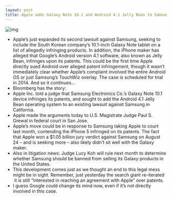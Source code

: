 ```yaml
---
layout: post
title: Apple adds Galaxy Note 10.1 and Android 4.1 Jelly Bean to Samsung suit
---
```

![img](http://media.idownloadblog.com/wp-content/uploads/2012/09/Android-Jelly-Bean-statue-in-front-yard-001.jpg)
* Apple’s just expanded its second lawsuit against Samsung, seeking to include the South Korean company’s 10.1-inch Galaxy Note tablet on a list of allegedly infringing products. In addition, the iPhone maker has alleged that Google’s Android version 4.1 software, also known as Jelly Bean, infringes upon its patents. This could be the first time Apple directly sued Android over alleged patent infringement, though it wasn’t immediately clear whether Apple’s complaint involved the entire Android OS or just Samsung’s TouchWiz overlay. The case is scheduled for trial in 2014. And so it continues…
* Bloomberg has the story:
* Apple Inc. told a judge that Samsung Electronics Co.’s Galaxy Note 10.1 device infringes its patents, and sought to add the Android 4.1 Jelly Bean operating system to an existing lawsuit against Samsung in California.
* Apple made the arguments today to U.S. Magistrate Judge Paul S. Grewal in federal court in San Jose.
* Apple’s move could be in response to Samsung taking Apple to court last month, contending the iPhone 5 infringed on its patents. The fact that Apple won a $1.05 billion jury verdict against Samsung on August 24 – and is seeking more – also likely didn’t sit well with the Galaxy maker.
* Also in litigation news: Judge Lucy Koh will rule next month to determine whether Samsung should be banned from selling its Galaxy products in the United States.
* This development comes just as we thought an end to this legal mess might be in sight. Remember, just yesterday the search giant re-iterated  it is still “interested in reaching an agreement with Apple” over patents.
* I guess Google could change its mind now, even if it’s not directly involved in this case.

